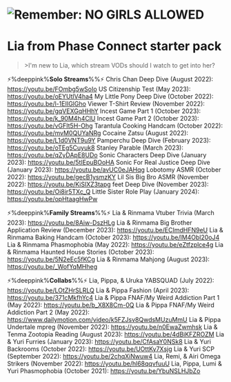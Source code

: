# ![Remember: NO GIRLS ALLOWED](https://files.catbox.moe/r2bzbv.png)
# Lia from Phase Connect starter pack

>\>I'm new to Lia, which stream VODs should I watch to get into her?

⚡%deeppink%**Solo Streams**%%⚡
Chris Chan Deep Dive (August 2022): https://youtu.be/FOmbg5wSoIo
US Citizenship Test (May 2023): https://youtu.be/oEYUtlV4ha4
My Little Pony Deep Dive (October 2022): https://youtu.be/l-1EIIGlGho
Viewer T-Shirt Review (November 2022): https://youtu.be/gqVEXGqHHhY
Incest Game Part 1 (October 2023): https://youtu.be/k_90M4h4ClU
Incest Game Part 2 (October 2023): https://youtu.be/vGFIt5H-Ohg
Tarantula Cooking Handcam (October 2022): https://youtu.be/mvM0QUYaNRg
Cocaine Zatsu (August 2022): https://youtu.be/L1d0VNT9u9Y
Pamperchu Deep Dive (February 2023): https://youtu.be/oTEg5Cuyuk8
Stanley Parable (March 2023): https://youtu.be/qZyDApE8UDo
Sonic Characters Deep Dive (January 2023): https://youtu.be/5tIEpuBOoHA
Sonic For Real Justice Deep Dive (January 2023): https://youtu.be/avUC0eJAHqg
Lobotomy ASMR (October 2022): https://youtu.be/gecB1ysmzKY
Lil Sis Big Bro ASMR (November 2022): https://youtu.be/KiSlXZ3tapg
feet Deep Dive (November 2023): https://youtu.be/Oi8ir5TXc_Q
Little Sister Role Play (January 2024): https://youtu.be/opHtaagHwPw


⚡%deeppink%**Family Streams**%%⚡
Lia & Rinmama Vtuber Trivia (March 2023): https://youtu.be/8Aiw-DszHLg
Lia & Rinmama Big Brother Application Review (December 2023): https://youtu.be/ECImdHFN9eU
Lia & Rinmama Baking Handcam (October 2023): https://youtu.be/lM4Obl20oJ4
Lia & Rinmama Phasmophobia (May 2022): https://youtu.be/eZtfzplce4g
Lia & Rinmama Haunted House Stories (October 2023): https://youtu.be/5N2eEc5fKCg
Lia & Rinmama Mahjong (August 2023): https://youtu.be/_WofYqMHheg


⚡%deeppink%**Collabs**%%⚡
Lia, Pippa, & Uruka YABSQUAD (July 2022): https://youtu.be/LOtZHrSLRLQ
Lia & Pippa Fashion (April 2023): https://youtu.be/371cMkfhYc4
Lia & Pippa FNAF/My Weird Addiction Part 1 (May 2022): https://youtu.be/b_X8X8Cm-0Q
Lia & Pippa FNAF/My Weird Addiction Part 2 (May 2022): https://www.dailymotion.com/video/k5FZJsv8QwdsMUzuMmU
Lia & Pippa Undertale mpreg (November 2022): https://youtu.be/n0EwaZwmhsk
Lia & Tenma Zootopia Reading (August 2023): https://youtu.be/4dBiKFZROZM
Lia & Yuri Furries (January 2023): https://youtu.be/CfAsaY0NSk8
Lia & Yuri Backrooms (October 2022): https://youtu.be/UOttKy7Xsjg
Lia & Yuri SCP (September 2022): https://youtu.be/2chqXiNwuw4
Lia, Remi, & Airi Omega Strikers (November 2022): https://youtu.be/hl68qqvfuuU
Lia, Pippa, Lumi & Yuri Phasmophobia (October 2021): https://youtu.be/YbuNSLHJbZo
